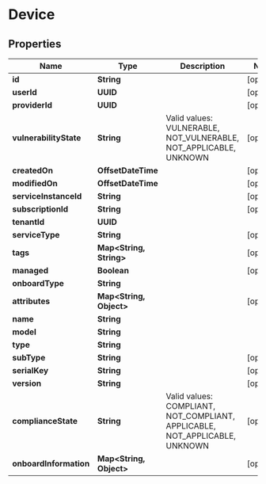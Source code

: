 

# Device


## Properties

Name | Type | Description | Notes
------------ | ------------- | ------------- | -------------
**id** | **String** |  |  [optional]
**userId** | **UUID** |  |  [optional]
**providerId** | **UUID** |  |  [optional]
**vulnerabilityState** | **String** | Valid values: VULNERABLE, NOT_VULNERABLE, NOT_APPLICABLE, UNKNOWN |  [optional]
**createdOn** | **OffsetDateTime** |  |  [optional]
**modifiedOn** | **OffsetDateTime** |  |  [optional]
**serviceInstanceId** | **String** |  |  [optional]
**subscriptionId** | **String** |  |  [optional]
**tenantId** | **UUID** |  | 
**serviceType** | **String** |  |  [optional]
**tags** | **Map&lt;String, String&gt;** |  |  [optional]
**managed** | **Boolean** |  |  [optional]
**onboardType** | **String** |  | 
**attributes** | **Map&lt;String, Object&gt;** |  |  [optional]
**name** | **String** |  | 
**model** | **String** |  | 
**type** | **String** |  | 
**subType** | **String** |  |  [optional]
**serialKey** | **String** |  |  [optional]
**version** | **String** |  |  [optional]
**complianceState** | **String** | Valid values: COMPLIANT, NOT_COMPLIANT, APPLICABLE, NOT_APPLICABLE, UNKNOWN |  [optional]
**onboardInformation** | **Map&lt;String, Object&gt;** |  |  [optional]



